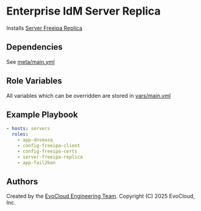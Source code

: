 Enterprise IdM Server Replica
=====

Installs [Server Freeipa Replica](https://www.linuxsysadmins.com/setup-a-freeipa-or-idm-replica/)

Dependencies
------------

See [meta/main.yml](meta/main.yml)

Role Variables
--------------

All variables which can be overridden are stored in [vars/main.yml](vars/main.yml)

Example Playbook
----------------

```yml
- hosts: servers
  roles:
    - app-dnsmasq 
    - config-freeipa-client
    - config-freeipa-certs
    - server-freeipa-replica
    - app-fail2ban
```

Authors
------------------

Created by the [EvoCloud Engineering Team](https://evocloud.dev). Copyright (C) 2025 EvoCloud, Inc.